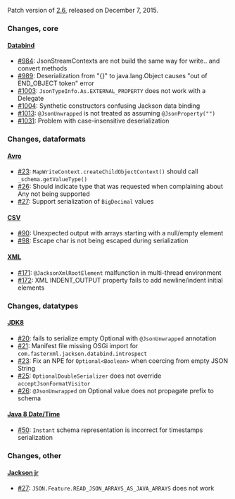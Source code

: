 Patch version of [2.6](Jackson-Release-2.6), released on December 7, 2015.

### Changes, core

#### [Databind](../../jackson-databind)

* [#984](../../jackson-databind/issues/984): JsonStreamContexts are not build the same way for write.. and convert methods
* [#989](../../jackson-databind/issues/989): Deserialization from "{}" to java.lang.Object causes "out of END_OBJECT token" error
* [#1003](../../jackson-databind/issues/1003): `JsonTypeInfo.As.EXTERNAL_PROPERTY` does not work with a Delegate
* [#1004](../../jackson-databind/issues/1004): Synthetic constructors confusing Jackson data binding
* [#1013](../../jackson-databind/issues/1013): `@JsonUnwrapped` is not treated as assuming `@JsonProperty("")`
* [#1031](../../jackson-databind/issues/1036): Problem with case-insensitive deserialization

### Changes, dataformats

#### [Avro](../../jackson-dataformat-avro)

* [#23](../../jackson-dataformat-avro/issues/23): `MapWriteContext.createChildObjectContext()` should call `_schema.getValueType()`
* [#26](../../jackson-dataformat-avro/issues/26): Should indicate type that was requested when complaining about Any not being supported
* [#27](../../jackson-dataformat-avro/issues/27): Support serialization of `BigDecimal` values

#### [CSV](../../jackson-dataformat-csv)

* [#90](../../jackson-dataformat-csv/issues/90): Unexpected output with arrays starting with a null/empty element
* [#98](../../jackson-dataformat-csv/issues/98): Escape char is not being escaped during serialization

#### [XML](../../jackson-dataformat-xml)

* [#171](../../jackson-dataformat-xml/issues/171): `@JacksonXmlRootElement` malfunction in multi-thread environment
* [#172](../../jackson-dataformat-xml/issues/172): XML INDENT_OUTPUT property fails to add newline/indent initial elements

### Changes, datatypes

#### [JDK8](../../jackson-datatype-jdk8)

* [#20](../../jackson-datatype-jdk8/issues/20): fails to serialize empty Optional with `@JsonUnwrapped` annotation
* [#21](../../jackson-datatype-jdk8/issues/21): Manifest file missing OSGi import for `com.fasterxml.jackson.databind.introspect`
* [#23](../../jackson-datatype-jdk8/issues/23): Fix an NPE for `Optional<Boolean>` when coercing from empty JSON String
* [#25](../../jackson-datatype-jdk8/issues/25): `OptionalDoubleSerializer` does not override `acceptJsonFormatVisitor`
* [#26](../../jackson-datatype-jdk8/issues/26): `@JsonUnwrapped` on Optional value does not propagate prefix to schema

#### [Java 8 Date/Time](../../jackson-datatype-jsr310)

* [#50](../../jackson-datatype-jsr310/issues/50): `Instant` schema representation is incorrect for timestamps serialization

### Changes, other

#### [Jackson jr](../../jackson-jr)

* [#27](../../jackson-jr/issues/27): `JSON.Feature.READ_JSON_ARRAYS_AS_JAVA_ARRAYS` does not work
